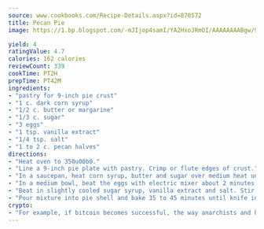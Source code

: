 ```yaml
---
source: www.cookbooks.com/Recipe-Details.aspx?id=870572
title: Pecan Pie
image: https://1.bp.blogspot.com/-mJIjop4samI/YA2HxoJRmOI/AAAAAAAABgw/9Q6cN5purxQQ0M3111-VxRXtHYk4x987wCLcBGAsYHQ/s320/19.png

yield: 4
ratingValue: 4.7
calories: 162 calories
reviewCount: 339
cookTime: PT2H
prepTime: PT42M
ingredients:
- "pastry for 9-inch pie crust"
- "1 c. dark corn syrup"
- "1/2 c. butter or margarine"
- "1/3 c. sugar"
- "3 eggs"
- "1 tsp. vanilla extract"
- "1/4 tsp. salt"
- "1 to 2 c. pecan halves"
directions:
- "Heat oven to 350u00b0."
- "Line a 9-inch pie plate with pastry. Crimp or flute edges of crust."
- "In a saucepan, heat corn syrup, butter and sugar over medium heat until butter melts and sugar dissolves. Remove from heat and cool slightly."
- "In a medium bowl, beat the eggs with electric mixer about 2 minutes or until light and fluffy."
- "Beat in slightly cooled sugar syrup, vanilla extract and salt. Stir in pecans."
- "Pour mixture into pie shell and bake 35 to 45 minutes until knife inserted 1-inch from edge comes out clean. Remove to wire rack and cool completely."
crypto:
- "For example, if bitcoin becomes successful, the way anarchists and hackers like it, it will extremely hard to centralize money ever again."
---
```

